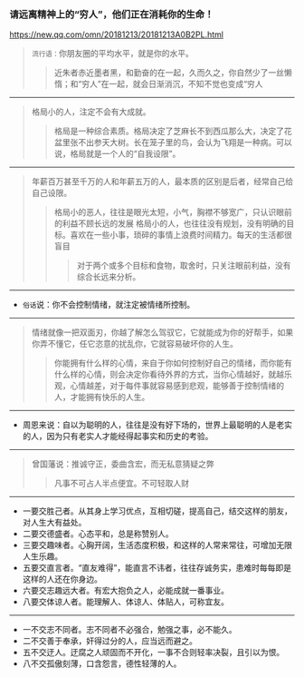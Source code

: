 ### 请远离精神上的“穷人”，他们正在消耗你的生命！
https://new.qq.com/omn/20181213/20181213A0B2PL.html
>`流行语：`你朋友圈的平均水平，就是你的水平。
>>近朱者赤近墨者黑，和勤奋的在一起，久而久之，你自然少了一丝懒惰；和“穷人”在一起，就会日渐消沉，不知不觉也变成“穷人
---
>格局小的人，注定不会有大成就。
>>格局是一种综合素质。格局决定了芝麻长不到西瓜那么大，决定了花盆里张不出参天大树。长在笼子里的鸟，会认为飞翔是一种病。可以说，格局就是一个人的“自我设限”。
---
>年薪百万甚至千万的人和年薪五万的人，最本质的区别是后者，经常自己给自己设限。
>>格局小的恶人，往往是眼光太短，小气，胸襟不够宽广，只认识眼前的利益不顾长远的发展
格局小的人，也往往没有规划，没有明确的目标。喜欢在一些小事，琐碎的事情上浪费时间精力。每天的生活都很盲目
>>>对于两个或多个目标和食物，取舍时，只关注眼前利益，没有综合长远来分析。
---
- `俗话`说：你不会控制情绪，就注定被情绪所控制。
---
>情绪就像一把双面刃，你越了解怎么驾驭它，它就能成为你的好帮手，如果你弄不懂它，任它恣意的扰乱你，它就容易破坏你的人生。
>>你能拥有什么样的心情，来自于你如何控制好自己的情绪，而你能有什么样的心情，则会决定你看待外界的方式，当你心情越好，就越乐观，心情越差，对于每件事就容易感到悲观，能够善于控制情绪的人，才能拥有快乐的人生。
---
- 周恩来说：自以为聪明的人，往往是没有好下场的，世界上最聪明的人是老实的人，因为只有老实人才能经得起事实和历史的考验。
---
>曾国藩说：推诚守正，委曲含宏，而无私意猜疑之弊
>>凡事不可占人半点便宜。不可轻取人财
---
- 一要交胜己者。从其身上学习优点，互相切磋，提高自己，结交这样的朋友，对人生大有益处。
- 二要交德盛者。心态平和，总是称赞别人。
- 三要交趣味者。心胸开阔，生活态度积极，和这样的人常来常往，可增加无限人生乐趣。
- 五要交直言者。“直友难得”，能直言不讳者，往往存诚务实，患难时每每即是这样的人还在你身边。
- 六要交志趣远大者。有宏大抱负之人，必能成就一番事业。
- 八要交体谅人者。能理解人、体谅人、体贴人，可称宜友。
---
- 一不交志不同者。志不同者不必强合，勉强之事，必不能久。
- 二不交善于奉承，奸得过分的人，应当远而避之。
- 五不交迂人。迂腐之人顽固而不开化，一事不合则轻率决裂，且引以为恨。
- 八不交孤傲刻薄，口含怨言，德性轻薄的人。